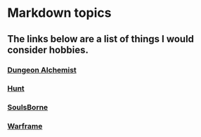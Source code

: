 # Markdown topics
## The links below are a list of things I would consider hobbies.
### [Dungeon Alchemist](https://github.com/JusticeGtrrz/README.md/blob/main/DungeonAlchemist.md)
### [Hunt](https://github.com/JusticeGtrrz/README.md/blob/main/Hunt.md)
### [SoulsBorne](https://github.com/JusticeGtrrz/README.md/blob/main/Soulsborne.md)
### [Warframe](https://github.com/JusticeGtrrz/README.md/blob/main/Warframe.md)
